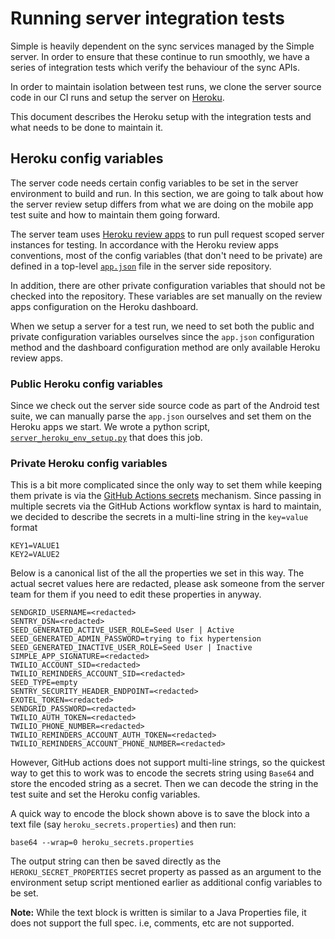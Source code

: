 # Running server integration tests

Simple is heavily dependent on the sync services managed by the Simple server. In order to ensure that these continue to run smoothly, we have a
series of integration tests which verify the behaviour of the sync APIs.

In order to maintain isolation between test runs, we clone the server source code in our CI runs and setup the server
on [Heroku](https://www.heroku.com).

This document describes the Heroku setup with the integration tests and what needs to be done to maintain it.

## Heroku config variables

The server code needs certain config variables to be set in the server environment to build and run. In this section, we are going to talk about how
the server review setup differs from what we are doing on the mobile app test suite and how to maintain them going forward.

The server team uses [Heroku review apps](https://devcenter.heroku.com/articles/github-integration-review-apps) to run pull request scoped server
instances for testing. In accordance with the Heroku review apps conventions, most of the config variables (that don't need to be private) are defined
in a top-level [`app.json`](https://github.com/simpledotorg/simple-server/blob/master/app.json) file in the server side repository.

In addition, there are other private configuration variables that should not be checked into the repository. These variables are set manually on the
review apps configuration on the Heroku dashboard.

When we setup a server for a test run, we need to set both the public and private configuration variables ourselves since the `app.json` configuration
method and the dashboard configuration method are only available Heroku review apps.

### Public Heroku config variables

Since we check out the server side source code as part of the Android test suite, we can manually parse the `app.json` ourselves and set them on the
Heroku apps we start. We wrote a python script, [`server_heroku_env_setup.py`](../.github/scripts/server_heroku_env_setup.py) that does this job.

### Private Heroku config variables

This is a bit more complicated since the only way to set them while keeping them private is via
the [GitHub Actions secrets](https://docs.github.com/en/actions/reference/encrypted-secrets) mechanism. Since passing in multiple secrets via the
GitHub Actions workflow syntax is hard to maintain, we decided to describe the secrets in a multi-line string in the `key=value` format

```properties
KEY1=VALUE1
KEY2=VALUE2
```

Below is a canonical list of the all the properties we set in this way. The actual secret values here are redacted, please ask someone from the server
team for them if you need to edit these properties in anyway.

```properties
SENDGRID_USERNAME=<redacted>
SENTRY_DSN=<redacted>
SEED_GENERATED_ACTIVE_USER_ROLE=Seed User | Active
SEED_GENERATED_ADMIN_PASSWORD=trying to fix hypertension
SEED_GENERATED_INACTIVE_USER_ROLE=Seed User | Inactive
SIMPLE_APP_SIGNATURE=<redacted>
TWILIO_ACCOUNT_SID=<redacted>
TWILIO_REMINDERS_ACCOUNT_SID=<redacted>
SEED_TYPE=empty
SENTRY_SECURITY_HEADER_ENDPOINT=<redacted>
EXOTEL_TOKEN=<redacted>
SENDGRID_PASSWORD=<redacted>
TWILIO_AUTH_TOKEN=<redacted>
TWILIO_PHONE_NUMBER=<redacted>
TWILIO_REMINDERS_ACCOUNT_AUTH_TOKEN=<redacted>
TWILIO_REMINDERS_ACCOUNT_PHONE_NUMBER=<redacted>
```

However, GitHub actions does not support multi-line strings, so the quickest way to get this to work was to encode the secrets string using `Base64`
and store the encoded string as a secret. Then we can decode the string in the test suite and set the Heroku config variables.

A quick way to encode the block shown above is to save the block into a text file (say `heroku_secrets.properties`) and then run:

```shell
base64 --wrap=0 heroku_secrets.properties
```

The output string can then be saved directly as the `HEROKU_SECRET_PROPERTIES` secret property as passed as an argument to the environment setup
script mentioned earlier as additional config variables to be set.

**Note:** While the text block is written is similar to a Java Properties file, it does not support the full spec. i.e, comments, etc are not
supported.
